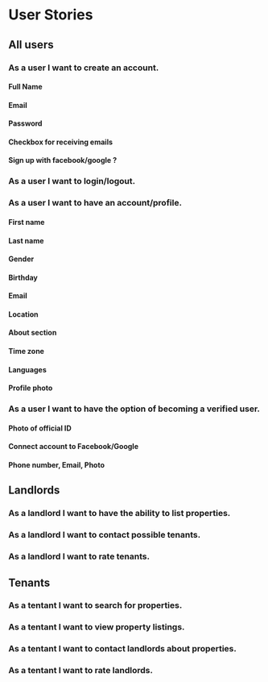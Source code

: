 # User Stories

## All users

### As a user I want to create an account.
#### Full Name
#### Email
#### Password
#### Checkbox for receiving emails 
#### Sign up with facebook/google ?

### As a user I want to login/logout.

### As a user I want to have an account/profile.
#### First name
#### Last name
#### Gender
#### Birthday
#### Email
#### Location
#### About section
#### Time zone
#### Languages
#### Profile photo

### As a user I want to have the option of becoming a verified user.
#### Photo of official ID
#### Connect account to Facebook/Google
#### Phone number, Email, Photo

## Landlords
### As a landlord I want to have the ability to list properties.
### As a landlord I want to contact possible tenants.
### As a landlord I want to rate tenants. 

## Tenants
### As a tentant I want to search for properties.
### As a tentant I want to view property listings.
### As a tentant I want to contact landlords about properties.
### As a tentant I want to rate landlords.
